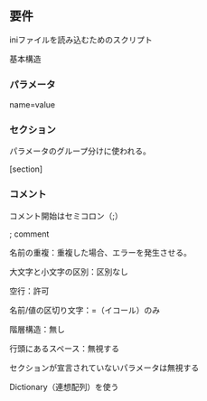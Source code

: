 ## 要件

iniファイルを読み込むためのスクリプト



基本構造



### パラメータ

name=value



### セクション

パラメータのグループ分けに使われる。

[section]



### コメント

コメント開始はセミコロン（;）

; comment



名前の重複：重複した場合、エラーを発生させる。

大文字と小文字の区別：区別なし

空行：許可

名前/値の区切り文字：=（イコール）のみ

階層構造：無し

行頭にあるスペース：無視する

セクションが宣言されていないパラメータは無視する







Dictionary（連想配列）を使う







